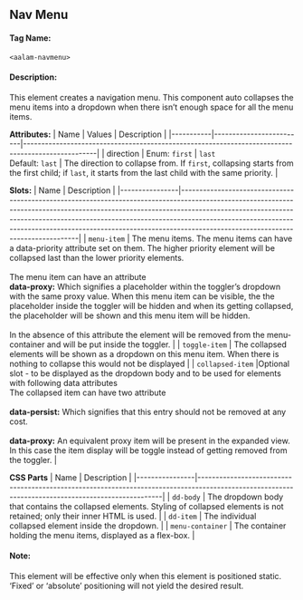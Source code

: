 ## Nav Menu
#### Tag Name:

`<aalam-navmenu>`

#### Description:

This element creates a navigation menu. This component auto collapses the menu items into a dropdown when there isn’t enough space for all the menu items.

**Attributes:**
| Name      | Values                  | Description                                                                                      |
|-----------|-------------------------|--------------------------------------------------------------------------------------------------|
| direction | Enum: `first` \| `last` <br>Default: `last` | The direction to collapse from. If `first`, collapsing starts from the first child; if `last`, it starts from the last child with the same priority. |

**Slots:**
| Name           | Description                                                                                                                                                                                                                                                                                                                                                              |
|----------------|--------------------------------------------------------------------------------------------------------------------------------------------------------------------------------------------------------------------------------------------------------------------------------------------------------------------------------------------------------------------------|
| `menu-item`      | The menu items. The menu items can have a data-priority attribute set on them. The higher priority element will be collapsed last than the lower priority elements.<br><br>The menu item can have an attribute<br>**data-proxy:** Which signifies a placeholder within the toggler’s dropdown with the same proxy value. When this menu item can be visible, the the placeholder inside the toggler will be hidden and when its getting collapsed, the placeholder will be shown and this menu item will be hidden.<br><br>In the absence of this attribute the element will be removed from the menu-container and will be put inside the toggler. |
| `toggle-item`    | The collapsed elements will be shown as a dropdown on this menu item. When there is nothing to collapse this would not be displayed                                                                                                                                                                                                                                                          |
| `collapsed-item` |Optional slot - to be displayed as the dropdown body and to be used for elements with following data attributes<br>The collapsed item can have two attribute<br><br>**data-persist:** Which signifies that this entry should not be removed at any cost.<br><br>**data-proxy:** An equivalent proxy item will be present in the expanded view. In this case the item display will be toggle instead of getting removed from the toggler.                                                                                                                    |

**CSS Parts**
| Name           | Description                                                                                                                                      |
|----------------|--------------------------------------------------------------------------------------------------------------------------------------------------|
| `dd-body`        | The dropdown body that contains the collapsed elements. Styling of collapsed elements is not retained; only their inner HTML is used.          |
| `dd-item`        | The individual collapsed element inside the dropdown.                                                                                           |
| `menu-container` | The container holding the menu items, displayed as a flex-box.                                                                                  |

#### Note:

This element will be effective only when this element is positioned static. ‘Fixed’ or ‘absolute’ positioning will not yield the desired result.
